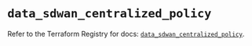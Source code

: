 # `data_sdwan_centralized_policy`

Refer to the Terraform Registry for docs: [`data_sdwan_centralized_policy`](https://registry.terraform.io/providers/ciscodevnet/sdwan/0.8.0/docs/data-sources/centralized_policy).
